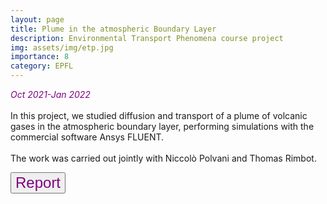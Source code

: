 ```yaml
---
layout: page
title: Plume in the atmospheric Boundary Layer
description: Environmental Transport Phenomena course project
img: assets/img/etp.jpg
importance: 8
category: EPFL
---
```


<em style="color:purple"> Oct 2021-Jan 2022 </em>
<br>
<br>
In this project, we studied diffusion and transport of a plume of volcanic gases in the atmospheric boundary layer, performing simulations with the commercial software Ansys FLUENT.
<br>
<br>
The work was carried out jointly with Niccolò Polvani and Thomas Rimbot.

<a href="/assets/pdf/report_etp.pdf"><button style="font-size:24px;color:purple">Report <i class="fa fa-file-pdf"></i></button></a>


